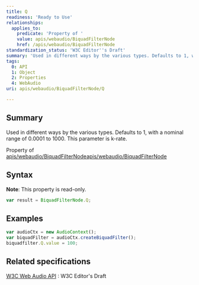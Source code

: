 ```yaml
---
title: Q
readiness: 'Ready to Use'
relationships:
  applies_to:
    predicate: 'Property of '
    value: apis/webaudio/BiquadFilterNode
    href: /apis/webaudio/BiquadFilterNode
standardization_status: 'W3C Editor''s Draft'
summary: 'Used in different ways by the various types. Defaults to 1, with a nominal range of 0.0001 to 1000. This parameter is k-rate.'
tags:
  0: API
  1: Object
  2: Properties
  4: WebAudio
uri: apis/webaudio/BiquadFilterNode/Q

---
```

## <span>Summary</span>

Used in different ways by the various types. Defaults to 1, with a nominal range of 0.0001 to 1000. This parameter is k-rate.

Property of [apis/webaudio/BiquadFilterNode](/apis/webaudio/BiquadFilterNode)[apis/webaudio/BiquadFilterNode](/apis/webaudio/BiquadFilterNode)

## <span>Syntax</span>

**Note**: This property is read-only.

``` js
var result = BiquadFilterNode.Q;
```

## <span>Examples</span>

``` js
var audioCtx = new AudioContext();
var biquadFilter = audioCtx.createBiquadFilter();
biquadfilter.Q.value = 100;
```

## <span>Related specifications</span>

[W3C Web Audio API](http://webaudio.github.io/web-audio-api/)
:   W3C Editor's Draft
